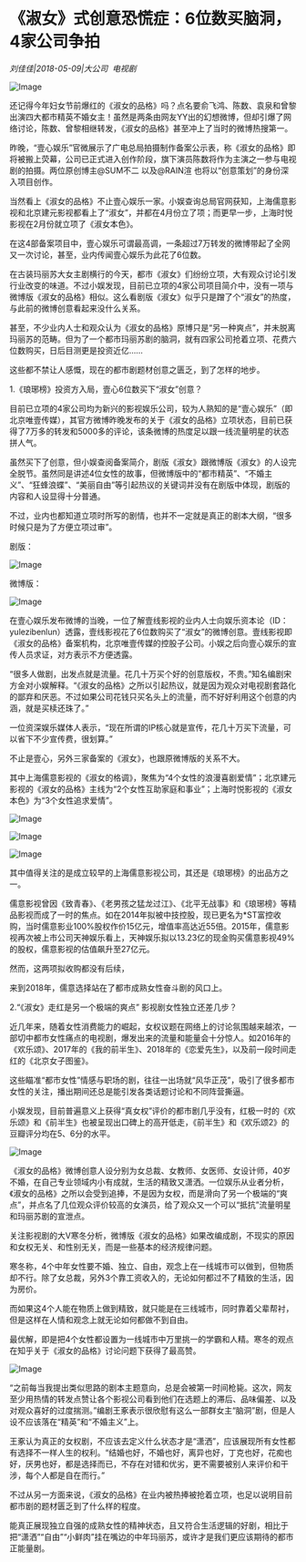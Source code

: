 # 《淑女》式创意恐慌症：6位数买脑洞，4家公司争拍

*刘佳佳|2018-05-09|大公司 
                                                电视剧*

![Image](http://p3.pstatp.com/large/pgc-image/1525883094231a475a1fc0d)

还记得今年妇女节前爆红的《淑女的品格》吗？点名要俞飞鸿、陈数、袁泉和曾黎出演四大都市精英不婚女主！虽然是两条由网友YY出的幻想微博，但却引爆了网络讨论，陈数、曾黎相继转发，《淑女的品格》甚至冲上了当时的微博热搜第一。

昨晚，“壹心娱乐”官微展示了广电总局拍摄制作备案公示表，称《淑女的品格》即将被搬上荧幕，公司已正式进入创作阶段，旗下演员陈数将作为主演之一参与电视剧的拍摄。两位原创博主@SUM不二 以及@RAIN渲 也将以“创意策划”的身份深入项目创作。

当然看上《淑女的品格》不止壹心娱乐一家。小娱查询总局官网获知，上海儒意影视和北京建元影视都看上了“淑女”，并都在4月份立了项；而更早一步，上海时悦影视在2月份就立项了《淑女本色》。

在这4部备案项目中，壹心娱乐可谓最高调，一条超过7万转发的微博带起了全网又一次讨论，甚至，业内传闻壹心娱乐为此花了6位数。

在古装玛丽苏大女主剧横行的今天，都市《淑女》们纷纷立项，大有观众讨论引发行业改变的味道。不过小娱发现，目前已立项的4家公司项目简介中，没有一项与微博版《淑女的品格》相似。这么看剧版《淑女》似乎只是蹭了个“淑女”的热度，与此前的微博创意看起来没什么关系。

甚至，不少业内人士和观众认为《淑女的品格》原博只是“另一种爽点”，并未脱离玛丽苏的范畴。但为了一个都市玛丽苏剧的脑洞，就有四家公司抢着立项、花费六位数购买，日后目测更是投资近亿……

这些都不禁让人感慨，现在的都市剧题材创意之匮乏，到了怎样的地步。

1.《琅琊榜》投资方入局，壹心6位数买下“淑女”创意？

目前已立项的4家公司均为新兴的影视娱乐公司，较为人熟知的是“壹心娱乐”（即北京唯壹传媒），其官方微博昨晚发布的关于《淑女的品格》立项状态，目前已获得了7万多的转发和5000多的评论，该条微博的热度足以跟一线流量明星的状态拼人气。

虽然买下了创意，但小娱查阅备案简介，剧版《淑女》跟微博版《淑女》的人设完全脱节。虽然同是讲述4位女性的故事，但微博版中的“都市精英”、“不婚主义”、“狂蜂浪蝶”、“美丽自由”等引起热议的关键词并没有在剧版中体现，剧版的内容和人设显得十分普通。

不过，业内也都知道立项时所写的剧情，也并不一定就是真正的剧本大纲，“很多时候只是为了方便立项过审”。

剧版：

![Image](http://p3.pstatp.com/large/pgc-image/1525883094361b1d0ac303a)

微博版：

![Image](http://p1.pstatp.com/large/pgc-image/1525883094343cb006bd867)

在壹心娱乐发布微博的当晚，一位了解壹线影视的业内人士向娱乐资本论（ID：yulezibenlun）透露，壹线影视花了6位数购买了“淑女”的微博创意。壹线影视即《淑女的品格》备案机构，北京唯壹传媒的控股子公司。小娱之后向壹心娱乐的宣传人员求证，对方表示不方便透露。

“很多人做剧，出发点就是流量。花几十万买个好的创意版权，不贵。”知名编剧宋方金对小娱解释。“《淑女的品格》之所以引起热议，就是因为观众对电视剧套路化的鄙弃和厌恶。不过如果公司花钱只买名头上的流量，而不好好利用这个创意的内涵，就是买椟还珠了。”

一位资深娱乐媒体人表示，“现在所谓的IP核心就是宣传，花几十万买下流量，可以省下不少宣传费，很划算。”

不止是壹心，另外三家备案的《淑女》，也跟原微博版的关系不大。

其中上海儒意影视的《淑女的格调》，聚焦为“4个女性的浪漫喜剧爱情”；北京建元影视的《淑女的品格》主线为“2个女性互助家庭和事业”；上海时悦影视的《淑女本色》为“3个女性追求爱情”。

![Image](http://p9.pstatp.com/large/pgc-image/1525883094405b416932d4b)

![Image](http://p1.pstatp.com/large/pgc-image/152588309436378cb32a663)

![Image](http://p1.pstatp.com/large/pgc-image/15258830942998d27cb113b)

其中值得关注的是成立较早的上海儒意影视公司，其还是《琅琊榜》的出品方之一。

儒意影视曾因《致青春》、《老男孩之猛龙过江》、《北平无战事》和《琅琊榜》等精品影视而成了一时的焦点。如在2014年拟被中技控股，现已更名为*ST富控收购，当时儒意影业100%股权作价15亿元，增值率高达近55倍。2015年，儒意影视再次被上市公司天神娱乐看上，天神娱乐拟以13.23亿的现金购买儒意影视49%的股权，儒意影视的估值飙升至27亿元。

然而，这两项拟收购都没有后续，

来到2018年，儒意选择站在了都市成熟女性奋斗剧的风口上。

2.“《淑女》走红是另一个极端的爽点” 影视剧女性独立还差几步？

近几年来，随着女性消费能力的崛起，女权议题在网络上的讨论氛围越来越浓，一部切中都市女性痛点的电视剧，爆发出来的流量和能量会十分惊人。如2016年的《欢乐颂》、2017年的《我的前半生》、2018年的《恋爱先生》，以及前一段时间走红的《北京女子图鉴》。

这些瞄准“都市女性”情感与职场的剧，往往一出场就“风华正茂”，吸引了很多都市女性的关注，播出期间还总是能引发各类话题讨论和不同阵营撕逼。

小娱发现，目前普遍意义上获得“真女权”评价的都市剧几乎没有，红极一时的《欢乐颂》和《前半生》也被呈现出口碑上的高开低走，《前半生》和《欢乐颂2》的豆瓣评分均在5、6分的水平。

![Image](http://p3.pstatp.com/large/pgc-image/1525883094711b4682c1c68)

《淑女的品格》微博创意人设分别为女总裁、女教师、女医师、女设计师，40岁不婚，在自己专业领域内小有成就，生活的精致又潇洒。一位娱乐从业者分析，《淑女的品格》之所以会受到追捧，不是因为女权，而是滑向了另一个极端的“爽点”，并点名了几位观众评价较高的女演员，给了观众又一个可以“抵抗”流量明星和玛丽苏剧的宣泄点。

关注影视剧的大V寒冬分析，微博版《淑女的品格》如果改编成剧，不现实的原因和女权无关、和性别无关，而是一些基本的经济规律问题。

寒冬称，4个中年女性要不婚、独立、自由，观念上在一线城市可以做到，但物质却不行。除了女总裁，另外3个靠工资收入的，无论如何都过不了精致的生活，因为房价。

而如果这4个人能在物质上做到精致，就只能是在三线城市，同时靠着父辈帮衬，但是这样在人情和观念上就无论如何都做不到自由。

最优解，即是把4个女性都设置为一线城市中万里挑一的学霸和人精。寒冬的观点在知乎关于《淑女的品格》讨论问题下获得了最高赞。

![Image](http://p9.pstatp.com/large/pgc-image/1525883094984c7b1c6f1d0)

“之前每当我提出类似思路的剧本主题意向，总是会被第一时间枪毙。这次，网友至少用热情的转发点赞让各个影视公司看到他们在选题上的滞后、品味偏差、以及对观众喜好的过度揣测。”编剧王豖表示很欣慰有这么一部群女主“脑洞”剧，但是人设不应该落在“精英”和“不婚主义”上。

王豖认为真正的女权剧，不应该去定义什么状态才是“潇洒”，应该展现所有女性都有选择不一样人生的权利。“结婚也好，不婚也好，离异也好，丁克也好，花痴也好，厌男也好，都是选择而已，不存在对错和优劣，更不需要被别人来评价和干涉，每个人都是自在而行。”

不过从另一方面来说，《淑女的品格》在业内被热捧被抢着立项，也足以说明目前都市剧的题材匮乏到了什么样的程度。

能真正展现独立自强的成熟女性的精神状态，且又符合生活逻辑的好剧，相比于把“潇洒”“自由”“小鲜肉”挂在嘴边的中年玛丽苏，或许才是我们更应该期待的都市正能量剧。

